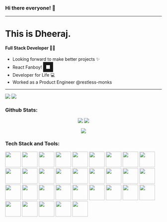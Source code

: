 ### Hi there everyone! :wave:
---
# This is Dheeraj.

#### Full Stack Developer :man_technologist:
+ Looking forward to make better projects :sparkles:
+ React Fanboy! <img src="https://cdn.freebiesupply.com/logos/large/2x/react-1-logo-png-transparent.png" width="12" height="12" border="10"/>
+ Developer for Life :computer:
+ Worked as a Product Engineer @restless-monks
---

 [![](https://img.shields.io/badge/linkedin-%230077B5.svg?style=for-the-badge&logo=linkedin)](https://www.linkedin.com/in/dheerajs7/)  [![](https://img.shields.io/badge/Medium-12100E?style=for-the-badge&logo=medium&logoColor=white)](https://medium.com/@dheerajkumar13127)

### Github Stats:

<p align="center">
<img src="https://github-readme-stats.vercel.app/api?username=dheeraj13127&show_icons=true&theme=dark" style="marign-top:30px"/>
<img src="https://github-readme-streak-stats.herokuapp.com/?user=dheeraj13127"/>
 </p>
 
<p align="center">
 <img src="https://github-readme-stats.vercel.app/api/top-langs?username=dheeraj13127"/>
</p>




### Tech Stack and Tools:
<p>
<img height=50 src="https://cdn.jsdelivr.net/gh/devicons/devicon/icons/html5/html5-original.svg" />
 <img height=50 src="https://cdn.jsdelivr.net/gh/devicons/devicon/icons/css3/css3-original.svg" />
 <img height=50 src="https://cdn.jsdelivr.net/gh/devicons/devicon/icons/react/react-original.svg" />
 <img height=50 src="https://cdn.jsdelivr.net/gh/devicons/devicon/icons/git/git-plain.svg"/>
<img height=50 src="https://cdn.jsdelivr.net/gh/devicons/devicon/icons/github/github-original-wordmark.svg" />
 <img height=50 src="https://cdn.jsdelivr.net/gh/devicons/devicon/icons/javascript/javascript-original.svg" />
 <img height=50 src="https://cdn.jsdelivr.net/gh/devicons/devicon/icons/typescript/typescript-original.svg" />
 <img height=50 src="https://cdn.jsdelivr.net/gh/devicons/devicon/icons/express/express-original-wordmark.svg" />
 <img height=50 src="https://cdn.jsdelivr.net/gh/devicons/devicon/icons/nodejs/nodejs-original.svg" />
 <img height=50 src="https://cdn.jsdelivr.net/gh/devicons/devicon/icons/mongodb/mongodb-original-wordmark.svg" />
 <img height=50 src="https://cdn.jsdelivr.net/gh/devicons/devicon/icons/redux/redux-original.svg" />
 <img height=50 src="https://cdn.jsdelivr.net/gh/devicons/devicon/icons/figma/figma-original.svg" />
 <img height=50 src="https://cdn.jsdelivr.net/gh/devicons/devicon/icons/photoshop/photoshop-plain.svg" />
 <img height=50 src="https://cdn.jsdelivr.net/gh/devicons/devicon/icons/solidity/solidity-original.svg" />
 <img height=50 src="https://cdn.jsdelivr.net/gh/devicons/devicon/icons/jquery/jquery-plain-wordmark.svg" />
 <img height=50 src="https://cdn.jsdelivr.net/gh/devicons/devicon/icons/cplusplus/cplusplus-original.svg" />
 <img height=50 src="https://cdn.jsdelivr.net/gh/devicons/devicon/icons/c/c-original.svg" />
 <img height=50 src="https://cdn.jsdelivr.net/gh/devicons/devicon/icons/bootstrap/bootstrap-original.svg" />
 <img height=50 src="https://cdn.jsdelivr.net/gh/devicons/devicon/icons/tailwindcss/tailwindcss-plain.svg" />
 <img height=50 src="https://cdn.jsdelivr.net/gh/devicons/devicon/icons/materialui/materialui-original.svg" />
 <img height=50 src="https://cdn.jsdelivr.net/gh/devicons/devicon/icons/gatsby/gatsby-plain.svg" />
 <img height=50 src="https://cdn.jsdelivr.net/gh/devicons/devicon/icons/sass/sass-original.svg" />
 <img height=50 src="https://cdn.jsdelivr.net/gh/devicons/devicon/icons/flutter/flutter-original.svg" />
 <img height=50 src="https://cdn.jsdelivr.net/gh/devicons/devicon/icons/mysql/mysql-original-wordmark.svg" />
 <img height=50 src="https://cdn.jsdelivr.net/gh/devicons/devicon/icons/amazonwebservices/amazonwebservices-original-wordmark.svg" />
 <img height=50 src="https://cdn.jsdelivr.net/gh/devicons/devicon/icons/vscode/vscode-original.svg" />
 <img height=50 src="https://cdn.jsdelivr.net/gh/devicons/devicon/icons/gitlab/gitlab-original.svg" />
 <img height=50 src="https://cdn.jsdelivr.net/gh/devicons/devicon/icons/graphql/graphql-plain.svg" />
 <img height=50 src="https://cdn.jsdelivr.net/gh/devicons/devicon/icons/npm/npm-original-wordmark.svg" />
 <img height=50 src="https://cdn.jsdelivr.net/gh/devicons/devicon/icons/redis/redis-original.svg" />
 <img height=50 src="https://cdn.jsdelivr.net/gh/devicons/devicon/icons/androidstudio/androidstudio-original.svg" />
 <img height=50 src="https://cdn.jsdelivr.net/gh/devicons/devicon/icons/heroku/heroku-plain-wordmark.svg" />
</p>

